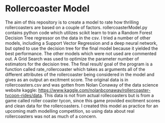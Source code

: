 # Rollercoaster Model
The aim of this repository is to create a model to rate how thrilling rollercoasters are based on a couple of factors. rollercoasterModel.py contains python code which utilizes scikit learn to train a Random Forest Decision Tree regressor on the data in the csv. I tried a number of other models, including a Support Vector Regression and a deep neural network, but opted to use the decision tree for the final model because it yielded the best performance. The other models which were not used are commented out. A Grid Search was used to optimize the parameter number of estimators for the decision tree. The final result/ goal of the program is a function called rate_rollercoaster which takes as arguments all of the different attributes of the rollercoaster being considered in the model and gives as an output an excitment score. The original data is in rollercoasters.csv and was gotten from Nolan Conaway of the data science website kaggle: https://www.kaggle.com/nolanbconaway/rollercoaster-tycoon-rides/data. This data is not from actual rollecoasters but is from a game called roller coaster tycon, since this game provided excitment scores and clean data for the rollercoasters. I created this model as practice for an upcoming math modelling competition, so using data about real rollercoasters was not as much of a concern.


